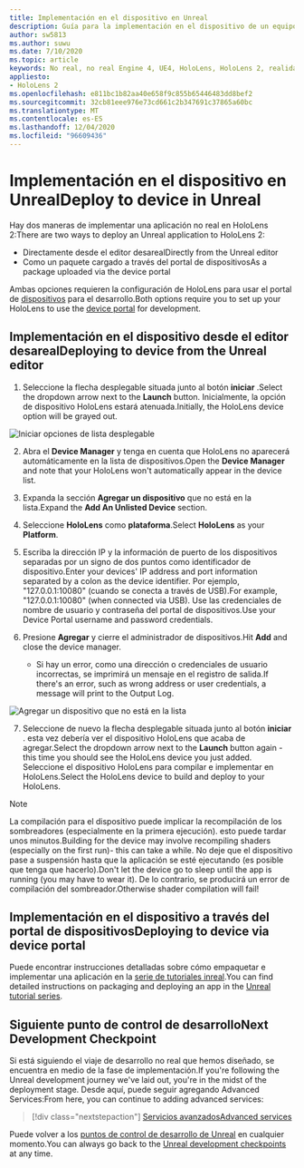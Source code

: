 ```yaml
---
title: Implementación en el dispositivo en Unreal
description: Guía para la implementación en el dispositivo de un equipo inreal a HoloLens 2
author: sw5813
ms.author: suwu
ms.date: 7/10/2020
ms.topic: article
keywords: No real, no real Engine 4, UE4, HoloLens, HoloLens 2, realidad mixta, implementación en dispositivo, PC, documentación, auriculares de realidad mixta, auriculares de realidad mixta de Windows, auriculares de realidad virtual
appliesto:
- HoloLens 2
ms.openlocfilehash: e811bc1b82aa40e658f9c855b65446483dd8bef2
ms.sourcegitcommit: 32cb81eee976e73cd661c2b347691c37865a60bc
ms.translationtype: MT
ms.contentlocale: es-ES
ms.lasthandoff: 12/04/2020
ms.locfileid: "96609436"
---
```

# <a name="deploy-to-device-in-unreal"></a><span data-ttu-id="f52cb-104">Implementación en el dispositivo en Unreal</span><span class="sxs-lookup"><span data-stu-id="f52cb-104">Deploy to device in Unreal</span></span>

<span data-ttu-id="f52cb-105">Hay dos maneras de implementar una aplicación no real en HoloLens 2:</span><span class="sxs-lookup"><span data-stu-id="f52cb-105">There are two ways to deploy an Unreal application to HoloLens 2:</span></span>
* <span data-ttu-id="f52cb-106">Directamente desde el editor desareal</span><span class="sxs-lookup"><span data-stu-id="f52cb-106">Directly from the Unreal editor</span></span>
* <span data-ttu-id="f52cb-107">Como un paquete cargado a través del portal de dispositivos</span><span class="sxs-lookup"><span data-stu-id="f52cb-107">As a package uploaded via the device portal</span></span>

<span data-ttu-id="f52cb-108">Ambas opciones requieren la configuración de HoloLens para usar el portal de [dispositivos](../platform-capabilities-and-apis/using-the-windows-device-portal.md) para el desarrollo.</span><span class="sxs-lookup"><span data-stu-id="f52cb-108">Both options require you to set up your HoloLens to use the [device portal](../platform-capabilities-and-apis/using-the-windows-device-portal.md) for development.</span></span>

## <a name="deploying-to-device-from-the-unreal-editor"></a><span data-ttu-id="f52cb-109">Implementación en el dispositivo desde el editor desareal</span><span class="sxs-lookup"><span data-stu-id="f52cb-109">Deploying to device from the Unreal editor</span></span>

1. <span data-ttu-id="f52cb-110">Seleccione la flecha desplegable situada junto al botón **iniciar** .</span><span class="sxs-lookup"><span data-stu-id="f52cb-110">Select the dropdown arrow next to the **Launch** button.</span></span> <span data-ttu-id="f52cb-111">Inicialmente, la opción de dispositivo HoloLens estará atenuada.</span><span class="sxs-lookup"><span data-stu-id="f52cb-111">Initially, the HoloLens device option will be grayed out.</span></span>

![Iniciar opciones de lista desplegable](images/unreal/launch-dropdown.png)

2. <span data-ttu-id="f52cb-113">Abra el **Device Manager** y tenga en cuenta que HoloLens no aparecerá automáticamente en la lista de dispositivos.</span><span class="sxs-lookup"><span data-stu-id="f52cb-113">Open the **Device Manager** and note that your HoloLens won't automatically appear in the device list.</span></span>

3. <span data-ttu-id="f52cb-114">Expanda la sección **Agregar un dispositivo** que no está en la lista.</span><span class="sxs-lookup"><span data-stu-id="f52cb-114">Expand the **Add An Unlisted Device** section.</span></span>

4. <span data-ttu-id="f52cb-115">Seleccione **HoloLens** como **plataforma**.</span><span class="sxs-lookup"><span data-stu-id="f52cb-115">Select **HoloLens** as your **Platform**.</span></span>

5. <span data-ttu-id="f52cb-116">Escriba la dirección IP y la información de puerto de los dispositivos separadas por un signo de dos puntos como identificador de dispositivo.</span><span class="sxs-lookup"><span data-stu-id="f52cb-116">Enter your devices' IP address and port information separated by a colon as the device identifier.</span></span> <span data-ttu-id="f52cb-117">Por ejemplo, "127.0.0.1:10080" (cuando se conecta a través de USB).</span><span class="sxs-lookup"><span data-stu-id="f52cb-117">For example, "127.0.0.1:10080" (when connected via USB).</span></span> <span data-ttu-id="f52cb-118">Use las credenciales de nombre de usuario y contraseña del portal de dispositivos.</span><span class="sxs-lookup"><span data-stu-id="f52cb-118">Use your Device Portal username and password credentials.</span></span>

6. <span data-ttu-id="f52cb-119">Presione **Agregar** y cierre el administrador de dispositivos.</span><span class="sxs-lookup"><span data-stu-id="f52cb-119">Hit **Add** and close the device manager.</span></span>
    * <span data-ttu-id="f52cb-120">Si hay un error, como una dirección o credenciales de usuario incorrectas, se imprimirá un mensaje en el registro de salida.</span><span class="sxs-lookup"><span data-stu-id="f52cb-120">If there's an error, such as wrong address or user credentials, a message will print to the Output Log.</span></span>

![Agregar un dispositivo que no está en la lista](images/unreal/add-unlisted-device.png)

7. <span data-ttu-id="f52cb-122">Seleccione de nuevo la flecha desplegable situada junto al botón **iniciar** . esta vez debería ver el dispositivo HoloLens que acaba de agregar.</span><span class="sxs-lookup"><span data-stu-id="f52cb-122">Select the dropdown arrow next to the **Launch** button again - this time you should see the HoloLens device you just added.</span></span> <span data-ttu-id="f52cb-123">Seleccione el dispositivo HoloLens para compilar e implementar en HoloLens.</span><span class="sxs-lookup"><span data-stu-id="f52cb-123">Select the HoloLens device to build and deploy to your HoloLens.</span></span>

>[!NOTE]
><span data-ttu-id="f52cb-124">La compilación para el dispositivo puede implicar la recompilación de los sombreadores (especialmente en la primera ejecución). esto puede tardar unos minutos.</span><span class="sxs-lookup"><span data-stu-id="f52cb-124">Building for the device may involve recompiling shaders (especially on the first run)- this can take a while.</span></span> <span data-ttu-id="f52cb-125">No deje que el dispositivo pase a suspensión hasta que la aplicación se esté ejecutando (es posible que tenga que hacerlo).</span><span class="sxs-lookup"><span data-stu-id="f52cb-125">Don't let the device go to sleep until the app is running (you may have to wear it).</span></span> <span data-ttu-id="f52cb-126">De lo contrario, se producirá un error de compilación del sombreador.</span><span class="sxs-lookup"><span data-stu-id="f52cb-126">Otherwise shader compilation will fail!</span></span>

## <a name="deploying-to-device-via-device-portal"></a><span data-ttu-id="f52cb-127">Implementación en el dispositivo a través del portal de dispositivos</span><span class="sxs-lookup"><span data-stu-id="f52cb-127">Deploying to device via device portal</span></span>

<span data-ttu-id="f52cb-128">Puede encontrar instrucciones detalladas sobre cómo empaquetar e implementar una aplicación en la [serie de tutoriales inreal](tutorials/unreal-uxt-ch6.md#packaging-and-deploying-the-app-via-device-portal).</span><span class="sxs-lookup"><span data-stu-id="f52cb-128">You can find detailed instructions on packaging and deploying an app in the [Unreal tutorial series](tutorials/unreal-uxt-ch6.md#packaging-and-deploying-the-app-via-device-portal).</span></span>

## <a name="next-development-checkpoint"></a><span data-ttu-id="f52cb-129">Siguiente punto de control de desarrollo</span><span class="sxs-lookup"><span data-stu-id="f52cb-129">Next Development Checkpoint</span></span>

<span data-ttu-id="f52cb-130">Si está siguiendo el viaje de desarrollo no real que hemos diseñado, se encuentra en medio de la fase de implementación.</span><span class="sxs-lookup"><span data-stu-id="f52cb-130">If you're following the Unreal development journey we've laid out, you're in the midst of the deployment stage.</span></span> <span data-ttu-id="f52cb-131">Desde aquí, puede seguir agregando Advanced Services:</span><span class="sxs-lookup"><span data-stu-id="f52cb-131">From here, you can continue to adding advanced services:</span></span>

> [!div class="nextstepaction"]
> [<span data-ttu-id="f52cb-132">Servicios avanzados</span><span class="sxs-lookup"><span data-stu-id="f52cb-132">Advanced services</span></span>](unreal-development-overview.md#5-adding-services)

<span data-ttu-id="f52cb-133">Puede volver a los [puntos de control de desarrollo de Unreal](unreal-development-overview.md#4-streaming-and-deploying-to-a-device) en cualquier momento.</span><span class="sxs-lookup"><span data-stu-id="f52cb-133">You can always go back to the [Unreal development checkpoints](unreal-development-overview.md#4-streaming-and-deploying-to-a-device) at any time.</span></span>
